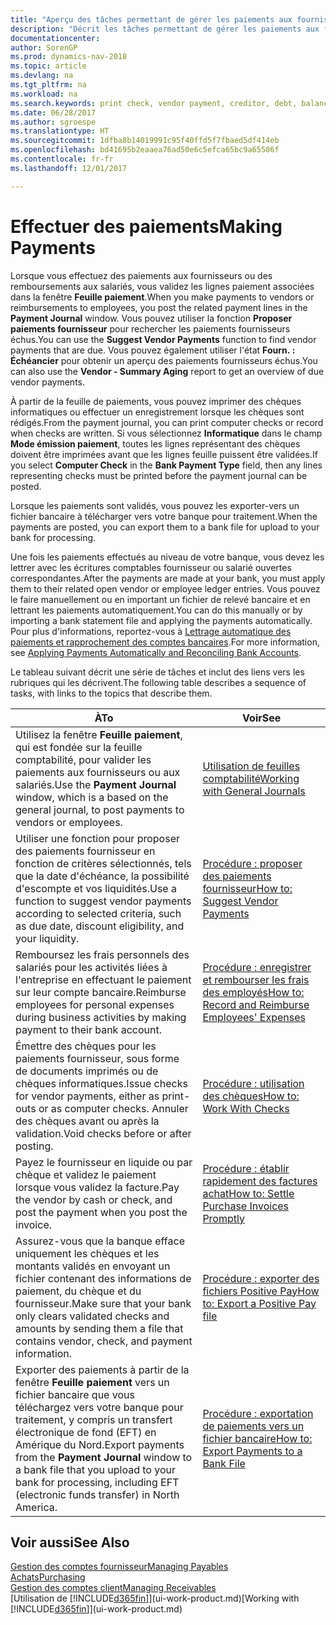 ```yaml
---
title: "Aperçu des tâches permettant de gérer les paiements aux fournisseurs"
description: "Décrit les tâches permettant de gérer les paiements aux fournisseurs ou aux créditeurs, y compris la validation de lignes paiement et d'obtenir un aperçu du solde échu."
documentationcenter: 
author: SorenGP
ms.prod: dynamics-nav-2018
ms.topic: article
ms.devlang: na
ms.tgt_pltfrm: na
ms.workload: na
ms.search.keywords: print check, vendor payment, creditor, debt, balance due, AP
ms.date: 06/28/2017
ms.author: sgroespe
ms.translationtype: HT
ms.sourcegitcommit: 1dfba8b14019991c95f40ffd5f7fbaed5df414eb
ms.openlocfilehash: bd41695b2eaaea76ad50e6c5efca65bc9a65506f
ms.contentlocale: fr-fr
ms.lasthandoff: 12/01/2017

---
```

# <a name="making-payments"></a><span data-ttu-id="06c6b-103">Effectuer des paiements</span><span class="sxs-lookup"><span data-stu-id="06c6b-103">Making Payments</span></span>
<span data-ttu-id="06c6b-104">Lorsque vous effectuez des paiements aux fournisseurs ou des remboursements aux salariés, vous validez les lignes paiement associées dans la fenêtre **Feuille paiement**.</span><span class="sxs-lookup"><span data-stu-id="06c6b-104">When you make payments to vendors or reimbursements to employees, you post the related payment lines in the **Payment Journal** window.</span></span> <span data-ttu-id="06c6b-105">Vous pouvez utiliser la fonction **Proposer paiements fournisseur** pour rechercher les paiements fournisseurs échus.</span><span class="sxs-lookup"><span data-stu-id="06c6b-105">You can use the **Suggest Vendor Payments** function to find vendor payments that are due.</span></span> <span data-ttu-id="06c6b-106">Vous pouvez également utiliser l'état **Fourn. : Échéancier** pour obtenir un aperçu des paiements fournisseurs échus.</span><span class="sxs-lookup"><span data-stu-id="06c6b-106">You can also use the **Vendor - Summary Aging** report to get an overview of due vendor payments.</span></span>

<span data-ttu-id="06c6b-107">À partir de la feuille de paiements, vous pouvez imprimer des chèques informatiques ou effectuer un enregistrement lorsque les chèques sont rédigés.</span><span class="sxs-lookup"><span data-stu-id="06c6b-107">From the payment journal, you can print computer checks or record when checks are written.</span></span> <span data-ttu-id="06c6b-108">Si vous sélectionnez **Informatique** dans le champ **Mode émission paiement**, toutes les lignes représentant des chèques doivent être imprimées avant que les lignes feuille puissent être validées.</span><span class="sxs-lookup"><span data-stu-id="06c6b-108">If you select **Computer Check** in the **Bank Payment Type** field, then any lines representing checks must be printed before the payment journal can be posted.</span></span>

<span data-ttu-id="06c6b-109">Lorsque les paiements sont validés, vous pouvez les exporter-vers un fichier bancaire à télécharger vers votre banque pour traitement.</span><span class="sxs-lookup"><span data-stu-id="06c6b-109">When the payments are posted, you can export them to a bank file for upload to your bank for processing.</span></span>

<span data-ttu-id="06c6b-110">Une fois les paiements effectués au niveau de votre banque, vous devez les lettrer avec les écritures comptables fournisseur ou salarié ouvertes correspondantes.</span><span class="sxs-lookup"><span data-stu-id="06c6b-110">After the payments are made at your bank, you must apply them to their related open vendor or employee ledger entries.</span></span> <span data-ttu-id="06c6b-111">Vous pouvez le faire manuellement ou en important un fichier de relevé bancaire et en lettrant les paiements automatiquement.</span><span class="sxs-lookup"><span data-stu-id="06c6b-111">You can do this manually or by importing a bank statement file and applying the payments automatically.</span></span> <span data-ttu-id="06c6b-112">Pour plus d'informations, reportez-vous à [Lettrage automatique des paiements et rapprochement des comptes bancaires](receivables-apply-payments-auto-reconcile-bank-accounts.md).</span><span class="sxs-lookup"><span data-stu-id="06c6b-112">For more information, see [Applying Payments Automatically and Reconciling Bank Accounts](receivables-apply-payments-auto-reconcile-bank-accounts.md).</span></span>

<span data-ttu-id="06c6b-113">Le tableau suivant décrit une série de tâches et inclut des liens vers les rubriques qui les décrivent.</span><span class="sxs-lookup"><span data-stu-id="06c6b-113">The following table describes a sequence of tasks, with links to the topics that describe them.</span></span>

| <span data-ttu-id="06c6b-114">À</span><span class="sxs-lookup"><span data-stu-id="06c6b-114">To</span></span> | <span data-ttu-id="06c6b-115">Voir</span><span class="sxs-lookup"><span data-stu-id="06c6b-115">See</span></span> |
| --- | --- |
|<span data-ttu-id="06c6b-116">Utilisez la fenêtre **Feuille paiement**, qui est fondée sur la feuille comptabilité, pour valider les paiements aux fournisseurs ou aux salariés.</span><span class="sxs-lookup"><span data-stu-id="06c6b-116">Use the **Payment Journal** window, which is a based on the general journal, to post payments to vendors or employees.</span></span>|[<span data-ttu-id="06c6b-117">Utilisation de feuilles comptabilité</span><span class="sxs-lookup"><span data-stu-id="06c6b-117">Working with General Journals</span></span>](ui-work-general-journals.md)|
| <span data-ttu-id="06c6b-118">Utiliser une fonction pour proposer des paiements fournisseur en fonction de critères sélectionnés, tels que la date d'échéance, la possibilité d'escompte et vos liquidités.</span><span class="sxs-lookup"><span data-stu-id="06c6b-118">Use a function to suggest vendor payments according to selected criteria, such as due date, discount eligibility, and your liquidity.</span></span> |[<span data-ttu-id="06c6b-119">Procédure : proposer des paiements fournisseur</span><span class="sxs-lookup"><span data-stu-id="06c6b-119">How to: Suggest Vendor Payments</span></span>](payables-how-suggest-vendor-payments.md) |
|<span data-ttu-id="06c6b-120">Remboursez les frais personnels des salariés pour les activités liées à l'entreprise en effectuant le paiement sur leur compte bancaire.</span><span class="sxs-lookup"><span data-stu-id="06c6b-120">Reimburse employees for personal expenses during business activities by making payment to their bank account.</span></span>|[<span data-ttu-id="06c6b-121">Procédure : enregistrer et rembourser les frais des employés</span><span class="sxs-lookup"><span data-stu-id="06c6b-121">How to: Record and Reimburse Employees' Expenses</span></span>](finance-how-record-reimburse-employee-expenses.md)|
| <span data-ttu-id="06c6b-122">Émettre des chèques pour les paiements fournisseur, sous forme de documents imprimés ou de chèques informatiques.</span><span class="sxs-lookup"><span data-stu-id="06c6b-122">Issue checks for vendor payments, either as print-outs or as computer checks.</span></span> <span data-ttu-id="06c6b-123">Annuler des chèques avant ou après la validation.</span><span class="sxs-lookup"><span data-stu-id="06c6b-123">Void checks before or after posting.</span></span> |[<span data-ttu-id="06c6b-124">Procédure : utilisation des chèques</span><span class="sxs-lookup"><span data-stu-id="06c6b-124">How to: Work With Checks</span></span>](payables-how-work-checks.md) |
| <span data-ttu-id="06c6b-125">Payez le fournisseur en liquide ou par chèque et validez le paiement lorsque vous validez la facture.</span><span class="sxs-lookup"><span data-stu-id="06c6b-125">Pay the vendor by cash or check, and post the payment when you post the invoice.</span></span> |[<span data-ttu-id="06c6b-126">Procédure : établir rapidement des factures achat</span><span class="sxs-lookup"><span data-stu-id="06c6b-126">How to: Settle Purchase Invoices Promptly</span></span>](finance-how-to-settle-purchase-invoices-promptly.md) |
| <span data-ttu-id="06c6b-127">Assurez-vous que la banque efface uniquement les chèques et les montants validés en envoyant un fichier contenant des informations de paiement, du chèque et du fournisseur.</span><span class="sxs-lookup"><span data-stu-id="06c6b-127">Make sure that your bank only clears validated checks and amounts by sending them a file that contains vendor, check, and payment information.</span></span> |[<span data-ttu-id="06c6b-128">Procédure : exporter des fichiers Positive Pay</span><span class="sxs-lookup"><span data-stu-id="06c6b-128">How to: Export a Positive Pay file</span></span>](finance-how-positive-pay.md) |
|<span data-ttu-id="06c6b-129">Exporter des paiements à partir de la fenêtre **Feuille paiement** vers un fichier bancaire que vous téléchargez vers votre banque pour traitement, y compris un transfert électronique de fond (EFT) en Amérique du Nord.</span><span class="sxs-lookup"><span data-stu-id="06c6b-129">Export payments from the **Payment Journal** window to a bank file that you upload to your bank for processing, including EFT (electronic funds transfer) in North America.</span></span> |[<span data-ttu-id="06c6b-130">Procédure : exportation de paiements vers un fichier bancaire</span><span class="sxs-lookup"><span data-stu-id="06c6b-130">How to: Export Payments to a Bank File</span></span>](payables-how-export-payments-bank-file.md)|  

## <a name="see-also"></a><span data-ttu-id="06c6b-131">Voir aussi</span><span class="sxs-lookup"><span data-stu-id="06c6b-131">See Also</span></span>
[<span data-ttu-id="06c6b-132">Gestion des comptes fournisseur</span><span class="sxs-lookup"><span data-stu-id="06c6b-132">Managing Payables</span></span>](payables-manage-payables.md)  
[<span data-ttu-id="06c6b-133">Achats</span><span class="sxs-lookup"><span data-stu-id="06c6b-133">Purchasing</span></span>](purchasing-manage-purchasing.md)  
[<span data-ttu-id="06c6b-134">Gestion des comptes client</span><span class="sxs-lookup"><span data-stu-id="06c6b-134">Managing Receivables</span></span>](receivables-manage-receivables.md)  
<span data-ttu-id="06c6b-135">[Utilisation de [!INCLUDE[d365fin](includes/d365fin_md.md)]](ui-work-product.md)</span><span class="sxs-lookup"><span data-stu-id="06c6b-135">[Working with [!INCLUDE[d365fin](includes/d365fin_md.md)]](ui-work-product.md)</span></span>  

